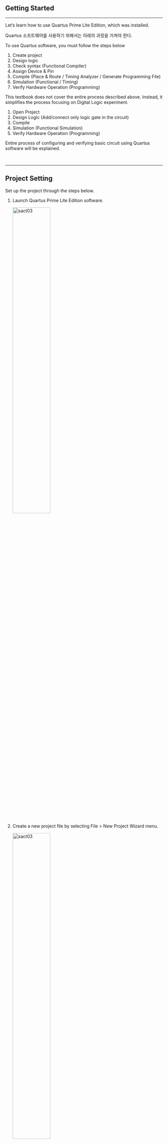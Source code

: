 
## Getting Started
---

Let’s learn how to use Quartus Prime Lite Edition, which was installed.

Quartus 소프트웨어를 사용하기 위해서는 아래의 과정을 거쳐야 한다. 

To use Quartus software, you must follow the steps below
   1.	Create project
   2.	Design logic 
   3.	Check syntax (Functional Compiler)
   4.	Assign Device & Pin 
   5.	Compile (Place & Route / Timing Analyzer / Generate Programming File)
   6.	Simulation (Functional / Timing)
   7.	Verify Hardware Operation (Programming)

This textbook does not cover the entire process described above. Instead, it simplifies the process focusing on Digital Logic experiment. 

   1.	Open Project
   2.	Design Logic (Add/connect only logic gate in the circuit)
   3.	Compile
   4.	Simulation (Functional Simulation)
   5.	Verify Hardware Operation (Programming)

Entire process of configuring and verifying basic circuit using Quartus software will be explained.

<br>

---

## Project Setting

Set up the project through the steps below.

1. Launch Quartus Prime Lite Edition software.

    <img src="./pds/gs01.png" alt="sact03" style="width: 50%;"> <br>

2. Create a new project file by selecting File > New Project Wizard menu.

    <img src="./pds/gs02.png" alt="sact03" style="width: 50%;"> <br>

3. Introduction menu, which appears as shown below, can be moved to the next step by clicking Next button.

    <img src="./pds/gs03.png" alt="sact03" style="width: 70%;"> <br>

4. Set Project workspace and Project Name as below noting that case is sensitive.

    <img src="./pds/gs04.png" alt="sact03" style="width: 50%;"> <br>

   |Description |Data|
   |:-|:-|
   |Working directory | d:\work\GS|
   |Project Name | GS |
   |Top Level Design Edtity Name | GS|

<br>

5. When you click Next button, you will be asked whether to create a new directory as below. Select Yes.

    <img src="./pds/gs05.png" alt="sact03" style="width: 70%;"> <br>

6. On selecting Project Type, select Empty Project. Then, click Next button.

    <img src="./pds/gs06.png" alt="sact03" style="width: 70%;"> <br>
   
7. For the files to add, do not change any other settings and click Next button.

    <img src="./pds/gs07.png" alt="sact03" style="width: 70%;"> <br>

8. This is setting the device name for Programmable Logistic Device (FPGA) that will be used for programming on actual hardware to practice an experiment.

   |Device Family | Cyclone 10LP|
   |:-|:-:|
   |Package |FBGA|
   |Pin Count |484|
   |Core speed grade | 8|
   |Device |10CL080YF484C8G|

   <br>

    <img src="./pds/gs08.png" alt="sact03" style="width: 100%;"> <br>

9. For EDA Tool Setting, do not change any other settings and click Next button. 

    <img src="./pds/gs09.png" alt="sact03" style="width: 70%;"> <br>

10. After checking the project information set, click Finish button to complete project creation.

    <img src="./pds/gs10.png" alt="sact03" style="width: 70%;"> <br>

---

## Logic Design

11. If the project creation is complete, project settings appears as below. <br><br>
    <img src="./pds/gs11.png" alt="sact03" style="width: 70%;"> <br>

12. To create a new design file, select File > New menu as shown below. <br><br>
    <img src="./pds/gs12.png" alt="sact03" style="width: 60%;"> <br>

13. Select “Block Diagram/Schematic File” in New window to select design by symbol as shown below. <br><br>
    <img src="./pds/gs13.png" alt="sact03" style="width: 40%;"> <br> <br>
    <img src="./pds/gs13-1.png" alt="sact03" style="width: 70%;"> <br>

14. Double-click the drawing area as shown below, or right-click the drawing area and select Insert > Symbol.

    <img src="./pds/gs14.png" alt="sact03" style="width: 70%;"> <br>

15. In symbol input window, enter the symbol name "4count" and click OK button. Then, place it in an appropriate location on the drawing. <br><br>
    <img src="./pds/gs15.png" alt="sact03" style="width: 70%;"> <br><br>
    <img src="./pds/gs15-1.png" alt="sact03" style="width: 70%;"> <br>

16. After displaying the symbol input window in the same way, add input and output by entering the symbol name of input and output. <br> 
    <img src="./pds/gs16-1.png" alt="sact03" style="width: 70%;"> <br><br>
    <img src="./pds/gs16-2.png" alt="sact03" style="width: 70%;"> <br><br>
    <img src="./pds/gs16-3.png" alt="sact03" style="width: 70%;"> <br><br>

17. Double-click pin_name1 or pin_name2 in the input and output symbol, and enter CLK and Q[3..0] as the pin names in the Pin Properties window that appears.<br><br>
    <img src="./pds/gs17-1.png" alt="sact03" style="width: 70%;"> <br><br>
    <img src="./pds/gs17-2.png" alt="sact03" style="width: 70%;"> <br><br>

18. Next is how to connect symbol using wire. <br> If placing mouse pointer over the end of symbol. Mouse pointer will change to + sign. Then, drag and drop the mouse button to connect symbol and symbol as shown below. <br><br>
    <img src="./pds/gs18-1.png" alt="sact03" style="width: 70%;"> <br><br>
    <img src="./pds/gs18-2.png" alt="sact03" style="width: 70%;"> <br><br>
   
19. In addition to connecting with wire, there is a way to connect with NET name. Add wire to 4count output, QA, QB, QC, QD, respectively, and set NET NAME to Q0, Q1, Q2, Q3 as shown below.<br>
    You can either enter Q1 for NET NAME right after drawing the wire or select the wire later and enter net name, such as Q1.<br><br>
    <img src="./pds/gs19-1.png" alt="sact03" style="width: 70%;"> <br><br>
    <img src="./pds/gs19-2.png" alt="sact03" style="width: 70%;"> <br><br>
    <img src="./pds/gs19-3.png" alt="sact03" style="width: 70%;"> <br><br>

20. The reason why the output name is Q[3..0] is to set Q0, Q1, Q2, Q3 as 1-bit wire to 4-bit bus port. <br><br>
    <img src="./pds/gs20.png" alt="sact03" style="width: 70%;"> <br><br>
   
21. Select File > Save to save the designed file. Before saving, file name will appears with default value of Block.bdf. <br><br>
    <img src="./pds/gs21.png" alt="sact03" style="width: 70%;"> <br><br>
    It's recommended to save with the current project name as shown below. Click SAVE button to save. <br><br>
    <img src="./pds/gs21-1.png" alt="sact03" style="width: 70%;"> <br><br>
    <img src="./pds/gs21-2.png" alt="sact03" style="width: 70%;"> <br><br>

---

## Functional Compile

22. Select Processing > Start > Start Analysis & Elaboration to compile that checks syntax error. <br><br>
    <img src="./pds/gs22.png" alt="sact03" style="width: 70%;"> <br><br>

    If there is an error, error message as below will appear. After resolving the error, compile again. <br><br>
   
    ※Please note that the error below is due to CLK line between input symbol and 4count symbol not being connected. This can be resolved by reconnecting it properly.

    <img src="./pds/gs22-1.png" alt="sact03" style="width: 70%;"> <br><br>

---

## Device & Pin Assignment 

23. If there is no error in the syntax, configure the device and pin for the hardware to test. <br><br>
    Programmable Logic Device can be used by customizing all I/O pins except for specific pin such as Power / JTAG / Input-only pin. Hardware is currently tested using equipment called SACT, so fixed device and pin must be set up. <br><br>

24. Select Assignment > Device to configure the device settings.
    <br><br>
    <img src="./pds/gs24.png" alt="sact03" style="width: 70%;"> <br><br>

25. Device name is 10CL080YF484C8 of Cyclone 10LP Family, as set previously. 
    <br><br>
    <img src="./pds/gs25.png" alt="sact03" style="width: 80%;"> <br><br>

    >|Cyclone 10LP | 10CL080YF484C8G |
    >|:-:|:-:|
   
    If the device name set is different, it will not be downloaded on the device, so be careful when setting the device. <br><br>

26. Click “Device and Pin Option” button in Device Settings window as shown below. 
    <br><br>
    <img src="./pds/gs26.png" alt="sact03" style="width: 70%;"> <br><br>

27. In ‘Device and Pin Options’ window, select “As output driving ground” in ‘Reserve all unused pins’ of ‘Category Unused Pins’ as shown below. 
    <br><br>
    This is to avoid confusion during the operation test by setting the unused pins to GND, that is, 0, when downloading and operating the device later. <br>
    Default value, As input tri-state with weak pull-up, sets the unused pin to weak pull-up state, which outputs 1 for unused pins. <br><br>
    As the remaining unused LEDs light up and cause confusion when checking the operation, set the unused pins to output GND.<br><br>
    <img src="./pds/gs27.png" alt="sact03" style="width: 70%;"> <br><br>

28. Select Assignment > Pin Planner to proceed with pin settings.
   <img src="./pds/gs28.png" alt="sact03" style="width: 70%;"> <br><br>
   <img src="./pds/gs28-1.png" alt="sact03" style="width: 70%;"> <br><br>

29. In Pin Planner window, below shows ‘pin out’ of the device being used. Among these, ‘O’ is User I/O, which sets the pin number corresponding to input/output port of the logic arbitrarily defined and designed by the user. 
    <br><br>
    <img src="./pds/gs29-2.png" alt="sact03" style="width: 70%;"> <br><br>

    Set the pin number described in the table below to Location of Node Name in the lower section. <br>
    They are pin numbers of input Button Switch and output LED for checking operation on SACT device. <br><br>
   
    >|Port Name||CLK|Q3|Q2|Q1|Q0|
    >|:-:|:-:|:-:|:-:|:-:|:-:|:-:|
    >|Device||SW7|LED7|LED6|LED5|LED3|
    >|Pin Number||W8|W2|Y1|Y2|Y3|
   
    <br>

    As shown below, click Location section of each input/output port with the mouse and enter the pin number for each device.  <br>
    For example, if you enter W8, which corresponds to Button Switch SW7, which automatically adds PIN_ in front of it to become PIN_W8.<br><br>
    <img src="./pds/gs29.png" alt="sact03" style="width: 100%;"> <br><br>
   
30. Like device setting, set up pin carefully. If setting different pin, the hardware may not produce the desired results. 
    <br><br>
    Close Pin Planner window. Settings will be automatically saved. <br><br>

---

## Compile

31. Compile device/device option/pin setting set previously. 
    <br>

    Check for any errors in the settings and create Timing file and Programming file to simulate by reflecting the set hardware. <br><br>

32. Select Processing > Start Compilation to proceed with compilation. 
    <br><br>
    <img src="./pds/gs32.png" alt="sact03" style="width: 70%;"> <br><br>
    <img src="./pds/gs32-1.png" alt="sact03" style="width: 70%;"> <br><br>
   
33. Compilation goes through several steps.
    <br><br>
    -	Analysis & Synthesis: Analyze and synthesize logic circuit written using logic gate
    -	Fitter (Place & Route): Convert into logic cell which is the basic unit of the chip based on the synthesized content, and connect logic cells to each other
    -	Assembler (Generate Programming File): Create a programming file to download to chip
    -	Timing Analysis: Generate timing information, such as delay time, for the selected chip

    <br><br>
    <img src="./pds/gs32-2.png" alt="sact03" style="width: 50%;"> <br><br>


## Functional Simulation

34. Simulation is to predict hardware operation in software. 
    <br>
    Select File > New, and then select Verification / Debugging Files > University Program VWF from the resulting window.
    <br><br>
    <img src="./pds/gs34.png" alt="sact03" style="width: 40%;"> <br><br>
    <img src="./pds/gs34-1.png" alt="sact03" style="width: 40%;"> <br><br>

35. The image below shows Simulation Waveform Editor window that appears when selecting University Program VWF.
    <br><br>
    <img src="./pds/gs35.png" alt="sact03" style="width: 70%;"> <br><br>

36. To add input/output port simulating, right-click on the screen and select “ Insert Node or Bus”.
    <br><br>
    <img src="./pds/gs36.png" alt="sact03" style="width: 80%;"> <br><br>

37. Click “Node Finder” in “Insert Node or Bus” window.
    <br><br>
    <img src="./pds/gs37.png" alt="sact03" style="width: 40%;"> <br><br>

38. When pressing (1) “List”, input/output port like (2) appear in Nodes Found. Click >> (3) to move the input/output port to Selected Nodes (4). Then, press OK.
    <br><br>
    <img src="./pds/gs38.png" alt="sact03" style="width: 70%;"> <br><br>

39. When ‘Insert Node or Bus’ window appears as shown below on the left, click OK. Then, input/output ports are added to Waveform Editor window.
    <img src="./pds/gs39.png" alt="sact03" style="width: 80%;"> <br><br>

40. To provide input conditions for the simulation, drag and select Waveform of CLK with the mouse (1) and then press 1 icon (2) and enter 1. 
    <br>
    This is how to set CLK input conditions. 
    <br><br>
    <img src="./pds/gs40.png" alt="sact03" style="width: 100%;"> <br><br>
    <img src="./pds/gs40-1.png" alt="sact03" style="width: 100%;"> <br><br>

41. Select File > Save to save. Set file name as the default. 
    <br><br>
    <img src="./pds/gs41.png" alt="sact03" style="width: 40%;"> <br><br>
    <img src="./pds/gs41-1.png" alt="sact03" style="width: 100%;"> <br><br>

42. Select Simulation > Run Functional Simulation to run it.
    <br><br>
    <img src="./pds/gs42.png" alt="sact03" style="width: 70%;"> <br><br>

43. An error message like below will appear, which indicates there is an error in the preset options in the software.
    <br><br>
    <img src="./pds/gs43.png" alt="sact03" style="width: 70%;"> <br><br>

    Click Simulation > Simulation Settings to open the settings window.
    <img src="./pds/gs43-1.png" alt="sact03" style="width: 70%;"> <br><br>

44. Delete “-novopt” in the settings window and click Save button to save. 
    <br><br>
    <img src="./pds/gs44.png" alt="sact03" style="width: 100%;"> <br><br>

45. Select Simulation > Run Functional Simulation menu again to run Function Simulation. 
    <br>
    The result is as shown below. Clicking “Q” in the direction of the arrow on the screen, bus data is extended and bit data is also output.
    <br><br>
  
    <img src="./pds/gs45.png" alt="sact03" style="width: 100%;"> <br><br>


---
## Hardware Test(Programming)

46. Prepare SACT equipment to test hardware operation. 

47. Connect USB cable to USB B Type Connector at the top center of the device and to the PC.

    <img src="./pds/sact-usb.png" alt="ex07" style="width: 70%;"><br>

48. Connect the power cable to Power Connector on the left side of the device and press the power switch to supply power to the device.

    <img src="./pds/sact-pwr.png" alt="ex07" style="width: 70%;"><br>

49. Select Tool > Programmer in Quartus software.

    <img src="./pds/ex07.png" alt="ex07" style="width: 35%;"><br>

50. If Hardware Setup on Programmer window is set to No Hardware, check that USB cable is properly connected between device and PC, then press “Hardware Setup” button and select “USB Blaster”.

    <img src="./pds/ex08.png" alt="ex08" style="width: 70%;"><br>

    <img src="./pds/gs50.png" alt="ex09" style="width: 50%;"><br>

51. If USB Blaster is connected, press Start button to program and check the operation of NOT gate on the device.

    <img src="./pds/gs51.png" alt="ex18" style="width: 70%;"><br>


52. Operate button switch and check the result through LED.

    >|Port Name||CLK|Q3|Q2|Q1|Q0|
    >|:-:|:-:|:-:|:-:|:-:|:-:|:-:|
    >|Device||SW7|LED7|LED6|LED5|LED3|
    >|Pin Number||W8|W2|Y1|Y2|Y3|

    <img src="./pds/gs52.png" alt="gstting started" style="width: 60%;">





